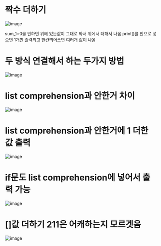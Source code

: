 # 짝수 더하기

![image](https://github.com/LeeMinGyu23/1/assets/117800561/e06edb7d-349e-468d-be00-36d1966f2095)

sum_1=0을 안하면 위에 있는값이 그대로 와서 위에서 더해서 나옴 
print()를 안으로 넣으면 1개만 출력되고 한칸띄어쓰면 여러개 값이 나옴

# 두 방식 연결해서 하는 두가지 방법

![image](https://github.com/LeeMinGyu23/1/assets/117800561/0a7fdb0c-d0a1-4f9d-b6a2-3198bbef84da)

# list comprehension과 안한거 차이
![image](https://github.com/LeeMinGyu23/1/assets/117800561/f60149b2-d287-4d2d-9b74-2bf761faf06c)

# list comprehension과 안한거에 1 더한 값 출력
![image](https://github.com/LeeMinGyu23/1/assets/117800561/76c8a109-0dfa-4ed9-bded-834c6ce37e5d)

# if문도 list comprehension에 넣어서 출력 가능
![image](https://github.com/LeeMinGyu23/1/assets/117800561/eef97acf-332d-4e41-abaa-dd43ec6db57a)

# []값 더하기 211은 어캐하는지 모르겟음
![image](https://github.com/LeeMinGyu23/1/assets/117800561/d3306f53-defd-4945-a7ac-3c3eec2f18fb)

